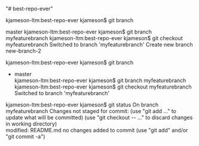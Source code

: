 "# best-repo-ever" 

kjameson-ltm:best-repo-ever kjameson$ git branch

master
kjameson-ltm:best-repo-ever kjameson$ git branch myfeaturebranch kjameson-ltm:best-repo-ever kjameson$ git checkout myfeaturebranch Switched to branch 'myfeaturebranch'
Create new branch new-branch-2


kjameson-ltm:best-repo-ever kjameson$ git branch 
   * master  
kjameson-ltm:best-repo-ever kjameson$ git branch myfeaturebranch 
kjameson-ltm:best-repo-ever kjameson$ git checkout myfeaturebranch 
  Switched to branch 'myfeaturebranch'

kjameson-ltm:best-repo-ever kjameson$ git status 
On branch myfeaturebranch 
Changes not staged for commit: 
      (use "git add <file>..." to update what will be committed) 
      (use "git checkout -- <file>..." to discard changes in working directory)  
   modified: README.md 
no changes added to commit (use "git add" and/or "git commit -a")

